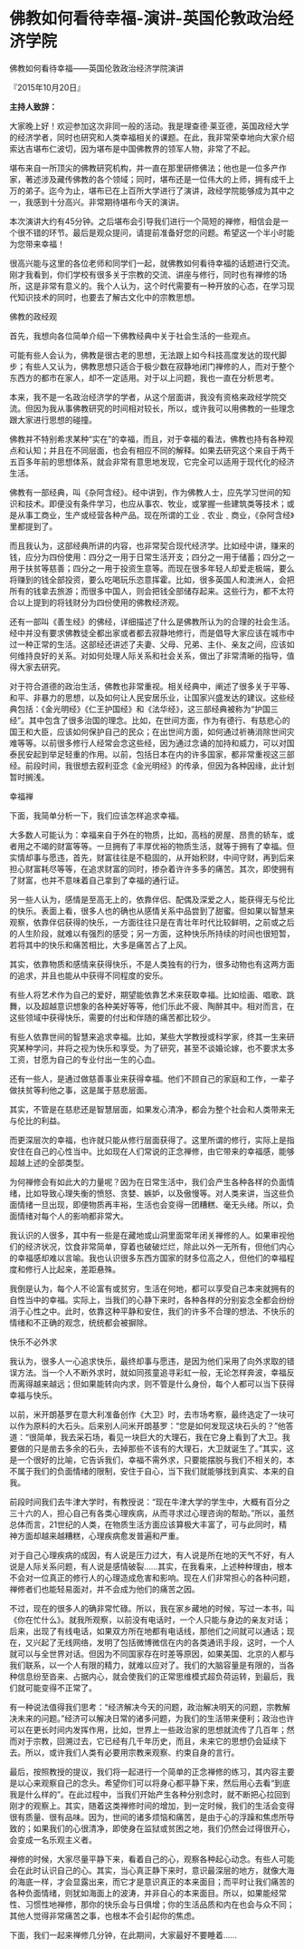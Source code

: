 # 佛教如何看待幸福-演讲-英国伦敦政治经济学院

佛教如何看待幸福——英国伦敦政治经济学院演讲

『2015年10月20日』

**主持人致辞：**

大家晚上好！欢迎参加这次非同一般的活动。我是理查德·莱亚德，英国政经大学的经济学者，同时也研究和人类幸福相关的课题。在此，我非常荣幸地向大家介绍索达吉堪布仁波切，因为堪布是中国佛教界的领军人物，非常了不起。

堪布来自一所顶尖的佛教研究机构，并一直在那里研修佛法；他也是一位多产作家，著述涉及藏传佛教的各个领域；同时，堪布还是一位伟大的上师，拥有成千上万的弟子。迄今为止，堪布已在上百所大学进行了演讲，政经学院能够成为其中之一，我感到十分高兴。非常期待堪布今天的演讲。

本次演讲大约有45分钟。之后堪布会引导我们进行一个简短的禅修，相信会是一个很不错的环节。最后是观众提问，请提前准备好您的问题。希望这一个半小时能为您带来幸福！

很高兴能与这里的各位老师和同学们一起，就佛教如何看待幸福的话题进行交流。刚才我看到，你们学校有很多关于宗教的交流、讲座与修行，同时也有禅修的场所，这是非常有意义的。我个人认为，这个时代需要有一种开放的心态，在学习现代知识技术的同时，也要去了解古文化中的宗教思想。

佛教的政经观

首先，我想向各位简单介绍一下佛教经典中关于社会生活的一些观点。

可能有些人会认为，佛教是很古老的思想，无法跟上如今科技高度发达的现代脚步；有些人又认为，佛教思想只适合于极少数在寂静地闭门禅修的人，而对于整个东西方的都市在家人，却不一定适用。对于以上问题，我也一直在分析思考。

本来，我不是一名政治经济学的学者，从这个层面讲，我没有资格来政经学院交流。但因为我从事佛教研究的时间相对较长，所以，或许我可以用佛教的一些理念跟大家进行思想的碰撞。

佛教并不特别希求某种“实在”的幸福，而且，对于幸福的看法，佛教也持有各种观点和认知；并且在不同层面，也会有相应不同的解释。如果去研究这个来自于两千五百多年前的思想体系，就会非常有意思地发现，它完全可以适用于现代化的经济生活。

佛教有一部经典，叫《杂阿含经》。经中讲到，作为佛教人士，应先学习世间的知识和技术。即便没有条件学习，也应从事农、牧业，或掌握一些建筑类等技术；或是从事工商业，生产或经营各种产品。现在所谓的工业﹑农业﹑商业，《杂阿含经》里都提到了。

而且我认为，这部经典所讲的内容，也非常契合现代经济学。比如经中讲，赚来的钱，应分为四份使用：四分之一用于日常生活开支；四分之一用于储蓄；四分之一用于扶贫等慈善；四分之一用于投资生意等。而现在很多年轻人却爱走极端，要么将赚到的钱全部投资，要么吃喝玩乐恣意挥霍。比如，很多英国人和澳洲人，会把所有的钱拿去旅游；而很多中国人，则会把钱全部储存起来。这些行为，都不太符合以上提到的将钱财分为四份使用的佛教经济观。

还有一部叫《善生经》的佛经，详细描述了什么是佛教所认为的合理的社会生活。经中并没有要求佛教徒全都出家或者都去寂静地修行，而是倡导大家应该在城市中过一种正常的生活。这部经还讲述了夫妻、父母、兄弟、主仆、亲友之间，应该如何维持良好的关系。对如何处理人际关系和社会关系，做出了非常清晰的指导，值得大家去研究。

对于符合道德的政治生活，佛教也非常重视。相关经典中，阐述了很多关于平等、和平、非暴力的思想，以及如何让人民安居乐业，让国家兴盛发达的建议。这些经典包括：《金光明经》《仁王护国经》和《法华经》，这三部经典被称为“护国三经”。其中包含了很多治国的理念。比如，在世间方面，作为有德行、有慈悲心的国王和大臣，应该如何保护自己的民众；在出世间方面，如何通过祈祷消除世间灾难等等。以前很多修行人经常会念这些经，因为通过念诵的加持和威力，可以对国泰民安起到举足轻重的作用。以前，包括日本在内的许多国家，都非常重视这三部经。前段时间，我很想去叙利亚念《金光明经》的传承，但因为各种因缘，此计划暂时搁浅。

幸福禅

下面，我简单分析一下，我们应该怎样追求幸福。

大多数人可能认为：幸福来自于外在的物质，比如，高档的房屋、昂贵的轿车，或者用之不竭的财富等等。一旦拥有了丰厚优裕的物质生活，就等于拥有了幸福。但实情却事与愿违，首先，财富往往是不稳固的，从开始积财，中间守财，再到后来担心财富耗尽等等，在追求财富的同时，掺杂着许许多多的痛苦。其次，即使拥有了财富，也并不意味着自己拿到了幸福的通行证。

另一些人认为，感情是至高无上的，依靠伴侣、配偶及深爱之人，能获得无与伦比的快乐。表面上看，很多人也的确也从感情关系中品尝到了甜蜜。但如果以智慧来观察，依靠伴侣获得的快乐，一方面往往只是在青壮年时代比较鲜明，之前或之后的人生阶段，就难以有强烈的感受；另一方面，这种快乐所持续的时间也很短暂，若将其中的快乐和痛苦相比，大多是痛苦占了上风。

其实，依靠物质和感情来获得快乐，不是人类独有的行为，很多动物也有这两方面的追求，并且也能从中获得不同程度的安乐。

有些人将艺术作为自己的爱好，期望能依靠艺术来获取幸福。比如绘画、唱歌、跳舞，以及超越意识想象的各种美好等等，他们乐此不疲、陶醉其中。相对而言，在这些领域中获得快乐，需要的付出和伴随的痛苦都比较少。

有些人依靠世间的智慧来追求幸福。比如，某些大学教授或科学家，终其一生来研究某种学问，并将之视为快乐和享受。为了研究，甚至不谈婚论嫁，也不要求太多工资，甘愿为自己的专业付出一生的心血。

还有一些人，是通过做慈善事业来获得幸福。他们不顾自己的家庭和工作，一辈子做扶贫等利他之事，这是属于慈悲层面。

其实，不管是在慈悲还是智慧层面，如果发心清净，都会为整个社会和人类带来无与伦比的利益。

而更深层次的幸福，也许就只能从修行层面获得了。这里所谓的修行，实际上是指安住在自己的心性当中。比如现在人们常说的正念禅修，由它带来的幸福感，能够超越上述的全部类型。

为何禅修会有如此大的力量呢？因为在日常生活中，我们会产生各种各样的负面情绪，比如导致心理失衡的愤怒、贪婪、嫉妒，以及傲慢等。对人类来讲，当这些负面情绪一旦出现，即便物质再丰裕，生活也会变得一团糟糕、毫无头绪。所以，负面情绪对每个人的影响都非常大。

我认识的人很多，其中有一些是在藏地或山洞里面常年闭关禅修的人。如果审视他们的经济状况，饮食非常简单，穿着也破破烂烂，除此以外一无所有，但他们内心的幸福感却难以言喻。我也认识很多东西方国家的财多位高之人，但他们的幸福程度和修行人比起来，差距悬殊。

我倒是认为，每个人不论富有或贫穷，生活在何地，都可以享受自己本来就拥有的自性当中的幸福。实际上，当我们的心静下来时，各种各样的分别妄念全都会纷纷消于心性之中。此时，依靠这种平静和安住，我们的许多不合理的想法、不快乐的情绪和不正确的观念，统统都会被摒除。

快乐不必外求

我认为，很多人一心追求快乐，最终却事与愿违，是因为他们采用了向外求取的错误方法。当一个人不断外求时，就如同孩童追寻彩虹一般，无论怎样奔波，幸福反而离得越来越远；但如果能转向内求，则不管是什么身份，每个人都可以当下获得幸福与快乐。

以前，米开朗基罗在意大利准备创作《大卫》时，去市场考察，最终选定了一块可以作为原料的大石头。后来别人问米开朗基罗：“您是如何发现这块石头的？”他答道：“很简单，我去采石场，看见一块巨大的大理石，我在它身上看到了大卫。我要做的只是凿去多余的石头，去掉那些不该有的大理石，大卫就诞生了。”其实，这是一个很好的比喻，它告诉我们，幸福不需外求，只要能摆脱与我们不相关的，本不属于我们的负面情绪的限制，安住于自心，当下我们就能够找到真实、本来的自我。

前段时间我们去牛津大学时，有教授说：“现在牛津大学的学生中，大概有百分之三十六的人，担心自己有各类心理疾病，从而寻求过心理咨询的帮助。”所以，虽然总体而言，21世纪的人类，在物质生活方面应该算极大丰富了，可与此同时，精神方面却越来越糟糕，心理疾病愈发普遍和严重。

对于自己心理疾病的成因，有人说是压力过大，有人说是所在地的天气不好，有人说是人际关系问题，有人说是感情破裂……其实，在我看来，上述种种理由，根本不会对一位真正的修行人的心理造成危害和影响。现在人们非常担心的各种问题，禅修者们也能轻易面对，并不会成为他们的痛苦之因。

不过，现在的很多人的确非常忙碌。所以，我在家乡藏地的时候，写过一本书，叫《你在忙什么》。就我所观察，以前没有电话时，一个人只能与身边的亲友对话；后来，出现了有线电话，如果双方所在地都有电话线，那他们之间就可以通话；现在，又兴起了无线网络，发明了包括微博微信在内的各类通讯手段，这时，一个人就可以与全世界对话。但因为不同国家存在时差等原因，如果美国、北京的人都与我们联系，以一个人有限的精力，就难以应对了。我们的大脑容量是有限的，当各种信息纷至沓来、占据内心，就会使我们的正常思维模式超负荷运转，到最后，我们就可能变得不正常了。

有一种说法值得我们思考：“经济解决今天的问题，政治解决明天的问题，宗教解决未来的问题。”经济可以解决日常的诸多问题，为我们的生活带来便利；政治也许可以在更长时间内发挥作用，比如，世界上一些政治家的思想就流传了几百年；然而对于宗教，回溯过去，它已经有几千年历史，而且，未来它的思想仍会延续下去。所以，或许我们人类有必要用宗教来观察、约束自身的言行。

最后，按照教授的提议，我们将一起进行一个简单的正念禅修的练习，其内容主要是以心来观察自己的念头。希望你们可以将身心都平静下来，然后用心去看“到底我是什么样的”。在此过程中，当我们开始产生各种分别念时，就不断把心拉回到刚才的观察上。其实，随着这类禅修时间的增加，到一定时候，我们的生活会变得很有质量、很有品味。因为，世间的诸多烦恼和痛苦，是由于心的浮躁和焦虑所导致的；如果我们的心很清净，即使身在监狱或贫困之地，我们仍然会过得很开心，会变成一名乐观主义者。

禅修的时候，大家尽量平静下来，看着自己的心，观察各种起心动念。有些人可能会在此时认识自己的心。其实，当心真正静下来时，意识最深层的地方，就像大海的海底一样，才会显露出来，而它才是意识真正的本来面目；而平时让我们痛苦的各种负面情绪，则犹如海面上的波涛，并非自心的本来面目。所以，如果能经常性、习惯性地禅修，那你的快乐会与日俱增；你的生活品质和内在也会与众不同；其他人觉得非常痛苦之事，也根本不会引起你的焦虑。

下面，我们一起来禅修几分钟，在此期间，大家最好不要睡着……

